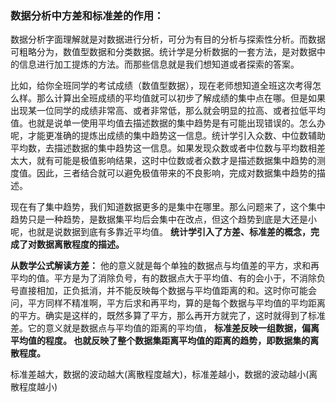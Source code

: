 ### 数据分析中方差和标准差的作用：
数据分析字面理解就是对数据进行分析，可分为有目的分析与探索性分析。而数据可粗略分为，数值型数据和分类数据。统计学是分析数据的一套方法，是对数据中的信息进行加工提炼的方法。而那些信息就是我们想知道或者探索的答案。

比如，给你全班同学的考试成绩（数值型数据），现在老师想知道全班这次考得怎么样。那么计算出全班成绩的平均值就可以初步了解成绩的集中点在哪。但是如果出现某一位同学的成绩非常高、或者非常低，那么就会明显的拉高、或者拉低平均值。也就是说单一使用平均值去描述数据的集中趋势是有可能出现错误的。怎么办呢，才能更准确的提炼出成绩的集中趋势这一信息。统计学引入众数、中位数辅助平均数，去描述数据的集中趋势这一信息。如果发现众数或者中位数与平均数相差太大，就有可能是极值影响结果，这时中位数或者众数才是描述数据集中趋势的测度值。因此，三者结合就可以避免极值带来的不良影响，完成对数据集中趋势的描述。

现在有了集中趋势，我们知道数据更多的是集中在哪里。那么问题来了，这个集中趋势只是一种趋势，是数据集平均后会集中在改点，但这个趋势到底是大还是小呢，也就是说数据到底有多靠近平均值。 __统计学引入了方差、标准差的概念，完成了对数据离散程度的描述。__ 

__从数学公式解读方差：__ 他的意义就是每个单独的数据点与均值差的平方，求和再平均的值。平方是为了消除负号，有的数据点大于平均值、有的会小于，不消除负号直接相加，正负抵消，并不能反映每个数据与平均值距离的和。这时你可能会问，平方同样不精准啊，平方后求和再平均，算的是每个数据与平均值的平均距离的平方。确实是这样的，既然多算了平方，那么再开方就完了，这时就得到了标准差。它的意义就是数据点与平均值的距离的平均值， __标准差反映一组数据，偏离平均值的程度。 也就反映了整个数据集距离平均值的距离的趋势，即数据集的离散程度。__


标准差越大，数据的波动越大(离散程度越大)，标准差越小，数据的波动越小(离散程度越小)

